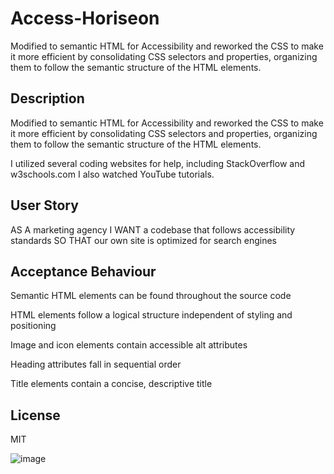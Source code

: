 # Access-Horiseon

Modified to semantic HTML for Accessibility and reworked the CSS to make it more efficient by consolidating CSS selectors and properties, organizing them to follow the semantic structure of the HTML elements.

## Description

Modified to semantic HTML for Accessibility and reworked the CSS to make it more efficient by consolidating CSS selectors and properties, organizing them to follow the semantic structure of the HTML elements.

I utilized several coding websites for help, including StackOverflow and w3schools.com I also watched YouTube tutorials.

## User Story

AS A marketing agency
I WANT a codebase that follows accessibility standards
SO THAT our own site is optimized for search engines

## Acceptance Behaviour

Semantic HTML elements can be found throughout the source code

HTML elements follow a logical structure independent of styling and positioning

Image and icon elements contain accessible alt attributes

Heading attributes fall in sequential order

Title elements contain a concise, descriptive title


## License
MIT

![image](https://user-images.githubusercontent.com/119673192/216616160-421b92e3-7c36-450f-a913-11f8053c9707.png)




